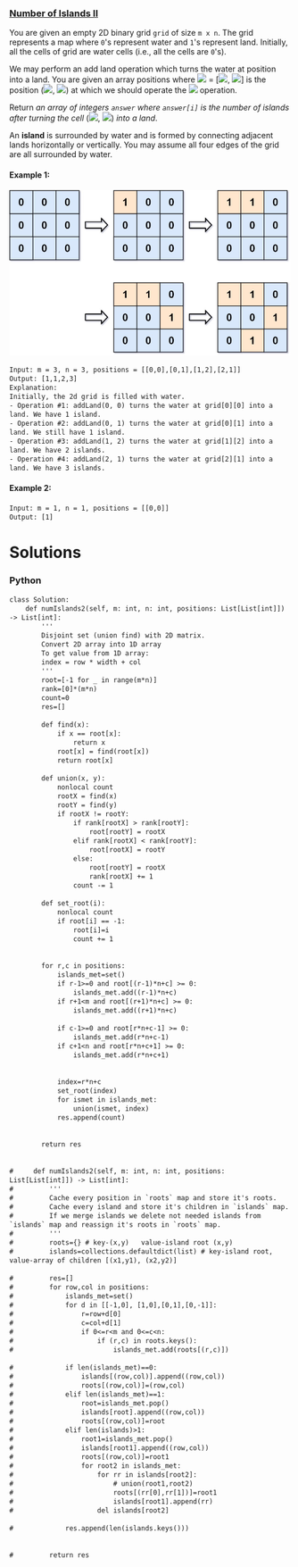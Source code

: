 ### [Number of Islands II](https://leetcode.com/problems/number-of-islands-ii/) <br>

You are given an empty 2D binary grid `grid` of size `m x n`. The grid represents a map where `0`'s represent water and `1`'s represent land. Initially, all the cells of grid are water cells (i.e., all the cells are `0`'s).

We may perform an add land operation which turns the water at position into a land. You are given an array positions where <img src="https://render.githubusercontent.com/render/math?math=positions[i]"> = [<img src="https://render.githubusercontent.com/render/math?math=r_i">, <img src="https://render.githubusercontent.com/render/math?math=c_i">] is the position (<img src="https://render.githubusercontent.com/render/math?math=r_i">, <img src="https://render.githubusercontent.com/render/math?math=c_i">) at which we should operate the <img src="https://render.githubusercontent.com/render/math?math=i^{th}"> operation.

Return *an array of integers `answer` where `answer[i]` is the number of islands after turning the cell* (<img src="https://render.githubusercontent.com/render/math?math=r_i">, <img src="https://render.githubusercontent.com/render/math?math=c_i">) *into a land*.

An **island** is surrounded by water and is formed by connecting adjacent lands horizontally or vertically. You may assume all four edges of the grid are all surrounded by water.



#### Example 1:
<img src="../../../../../images/305_tmp-grid.jpg">

```
Input: m = 3, n = 3, positions = [[0,0],[0,1],[1,2],[2,1]]
Output: [1,1,2,3]
Explanation:
Initially, the 2d grid is filled with water.
- Operation #1: addLand(0, 0) turns the water at grid[0][0] into a land. We have 1 island.
- Operation #2: addLand(0, 1) turns the water at grid[0][1] into a land. We still have 1 island.
- Operation #3: addLand(1, 2) turns the water at grid[1][2] into a land. We have 2 islands.
- Operation #4: addLand(2, 1) turns the water at grid[2][1] into a land. We have 3 islands.

```

#### Example 2:

```
Input: m = 1, n = 1, positions = [[0,0]]
Output: [1]

```



# Solutions

### Python
```
class Solution:
    def numIslands2(self, m: int, n: int, positions: List[List[int]]) -> List[int]:
        '''
        Disjoint set (union find) with 2D matrix.
        Convert 2D array into 1D array
        To get value from 1D array:
        index = row * width + col
        '''
        root=[-1 for _ in range(m*n)]
        rank=[0]*(m*n)
        count=0
        res=[]
        
        def find(x):
            if x == root[x]:
                return x
            root[x] = find(root[x])
            return root[x]

        def union(x, y):
            nonlocal count
            rootX = find(x)
            rootY = find(y)
            if rootX != rootY:
                if rank[rootX] > rank[rootY]:
                    root[rootY] = rootX
                elif rank[rootX] < rank[rootY]:
                    root[rootX] = rootY
                else:
                    root[rootY] = rootX
                    rank[rootX] += 1    
                count -= 1
                
        def set_root(i):
            nonlocal count
            if root[i] == -1:
                root[i]=i
                count += 1
            
            
        for r,c in positions:
            islands_met=set()
            if r-1>=0 and root[(r-1)*n+c] >= 0:
                islands_met.add((r-1)*n+c)
            if r+1<m and root[(r+1)*n+c] >= 0:
                islands_met.add((r+1)*n+c)
                
            if c-1>=0 and root[r*n+c-1] >= 0:
                islands_met.add(r*n+c-1)
            if c+1<n and root[r*n+c+1] >= 0:
                islands_met.add(r*n+c+1)
                
                
            index=r*n+c
            set_root(index)
            for ismet in islands_met:
                union(ismet, index)
            res.append(count)
                
            
        return res        
                    
    
#     def numIslands2(self, m: int, n: int, positions: List[List[int]]) -> List[int]:
#         '''
#         Cache every position in `roots` map and store it's roots.
#         Cache every island and store it's children in `islands` map.
#         If we merge islands we delete not needed islands from `islands` map and reassign it's roots in `roots` map.
#         '''
#         roots={} # key-(x,y)   value-island root (x,y)
#         islands=collections.defaultdict(list) # key-island root,   value-array of children [(x1,y1), (x2,y2)]
                        
#         res=[]    
#         for row,col in positions:
#             islands_met=set()
#             for d in [[-1,0], [1,0],[0,1],[0,-1]]:
#                 r=row+d[0]
#                 c=col+d[1]
#                 if 0<=r<m and 0<=c<n:
#                     if (r,c) in roots.keys():
#                         islands_met.add(roots[(r,c)])
                        
#             if len(islands_met)==0:
#                 islands[(row,col)].append((row,col))
#                 roots[(row,col)]=(row,col)
#             elif len(islands_met)==1:
#                 root=islands_met.pop()
#                 islands[root].append((row,col))
#                 roots[(row,col)]=root
#             elif len(islands)>1:
#                 root1=islands_met.pop()
#                 islands[root1].append((row,col))
#                 roots[(row,col)]=root1
#                 for root2 in islands_met:
#                     for rr in islands[root2]:
#                         # union(root1,root2)
#                         roots[(rr[0],rr[1])]=root1
#                         islands[root1].append(rr)
#                     del islands[root2]
                    
#             res.append(len(islands.keys()))
                    
            
#         return res

```

